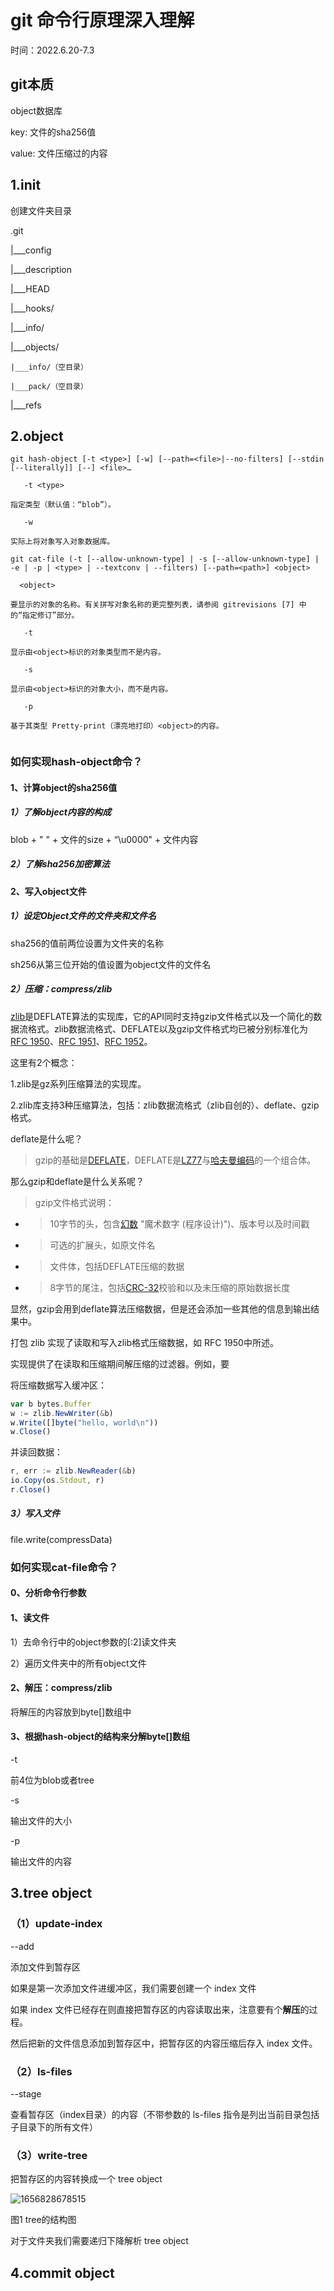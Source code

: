 # git 命令行原理深入理解

时间：2022.6.20-7.3

## git本质

object数据库

key: 文件的sha256值

value: 文件压缩过的内容

## 1.init

创建文件夹目录

.git

|___config

|___description

|___HEAD

|___hooks/

|___info/

|___objects/

    |___info/（空目录）

    |___pack/（空目录）

|___refs

## 2.object

```shell
git hash-object [-t <type>] [-w] [--path=<file>|--no-filters] [--stdin [--literally]] [--] <file>…

   -t <type>   

指定类型（默认值：“blob”）。

   -w   

实际上将对象写入对象数据库。
```

```shell
git cat-file (-t [--allow-unknown-type] | -s [--allow-unknown-type] | -e | -p | <type> | --textconv | --filters) [--path=<path>] <object>

  <object>   

要显示的对象的名称。有关拼写对象名称的更完整列表，请参阅 gitrevisions [7] 中的“指定修订”部分。

   -t   

显示由<object>标识的对象类型而不是内容。

   -s   

显示由<object>标识的对象大小，而不是内容。

   -p   

基于其类型 Pretty-print（漂亮地打印）<object>的内容。


```

### 如何实现hash-object命令？

#### 1、计算object的sha256值

##### 1）了解object内容的构成

blob + " " + 文件的size + “\u0000" + 文件内容

##### 2）了解sha256加密算法

#### 2、写入object文件

##### 1）设定Object文件的文件夹和文件名

sha256的值前两位设置为文件夹的名称

sh256从第三位开始的值设置为object文件的文件名

##### 2）压缩：compress/zlib

[zlib](https://zh.wikipedia.org/wiki/Zlib "Zlib")是DEFLATE算法的实现库，它的API同时支持gzip文件格式以及一个简化的数据流格式。zlib数据流格式、DEFLATE以及gzip文件格式均已被分别标准化为 [RFC 1950](https://tools.ietf.org/html/rfc1950)、[RFC 1951](https://tools.ietf.org/html/rfc1951)、[RFC 1952](https://tools.ietf.org/html/rfc1952)。

这里有2个概念：

1.zlib是gz系列压缩算法的实现库。

2.zlib库支持3种压缩算法，包括：zlib数据流格式（zlib自创的）、deflate、gzip格式。

deflate是什么呢？

> gzip的基础是[DEFLATE](https://zh.wikipedia.org/wiki/DEFLATE "DEFLATE")，DEFLATE是[LZ77](https://zh.wikipedia.org/wiki/LZ77%E4%B8%8ELZ78 "LZ77与LZ78")与[哈夫曼编码](https://zh.wikipedia.org/wiki/%E5%93%88%E5%A4%AB%E6%9B%BC%E7%BC%96%E7%A0%81 "哈夫曼编码")的一个组合体。

那么gzip和deflate是什么关系呢？

> gzip文件格式说明：

* > 10字节的头，包含[幻数](https://zh.wikipedia.org/wiki/%E9%AD%94%E8%A1%93%E6%95%B8%E5%AD%97_(%E7%A8%8B%E5%BC%8F%E8%A8%AD%E8%A8%88)) "魔术数字 (程序设计)")、版本号以及时间戳
  >
* > 可选的扩展头，如原文件名
  >
* > 文件体，包括DEFLATE压缩的数据
  >
* > 8字节的尾注，包括[CRC-32](https://zh.wikipedia.org/wiki/%E5%BE%AA%E7%8E%AF%E5%86%97%E4%BD%99%E6%A0%A1%E9%AA%8C "循环冗余校验")校验和以及未压缩的原始数据长度
  >

显然，gzip会用到deflate算法压缩数据，但是还会添加一些其他的信息到输出结果中。

打包 zlib 实现了读取和写入zlib格式压缩数据，如 RFC 1950中所述。

实现提供了在读取和压缩期间解压缩的过滤器。例如，要

将压缩数据写入缓冲区：

```javascript
var b bytes.Buffer
w := zlib.NewWriter(&b)
w.Write([]byte("hello, world\n"))
w.Close()
```

 并读回数据：

```javascript
r, err := zlib.NewReader(&b)
io.Copy(os.Stdout, r)
r.Close()
```

##### 3）写入文件

file.write(compressData)

### 如何实现cat-file命令？

#### 0、分析命令行参数

#### 1、读文件

1）去命令行中的object参数的[:2]读文件夹

2）遍历文件夹中的所有object文件

#### 2、解压：compress/zlib

将解压的内容放到byte[]数组中

#### 3、根据hash-object的结构来分解byte[]数组

-t

前4位为blob或者tree

-s

输出文件的大小

-p

输出文件的内容

## 3.tree object

### （1）update-index

--add

添加文件到暂存区

如果是第一次添加文件进缓冲区，我们需要创建一个 index 文件

如果 index 文件已经存在则直接把暂存区的内容读取出来，注意要有个**解压**的过程。

然后把新的文件信息添加到暂存区中，把暂存区的内容压缩后存入 index 文件。

### （2）ls-files

--stage

查看暂存区（index目录）的内容（不带参数的 ls-files 指令是列出当前目录包括子目录下的所有文件）

### （3）write-tree

把暂存区的内容转换成一个 tree object

![1656828678515](image/readme/1656828678515.png)

图1 tree的结构图

对于文件夹我们需要递归下降解析 tree object


## 4.commit object
